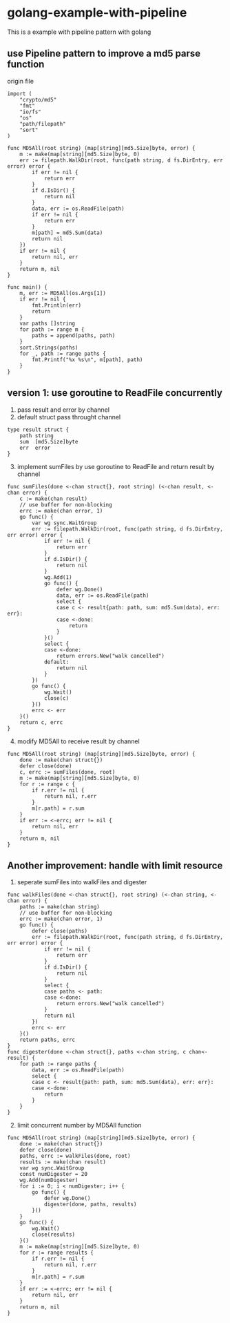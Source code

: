 # golang-example-with-pipeline

This is a example with pipeline pattern with golang

## use Pipeline pattern to improve a md5 parse function

origin file
```golang
import (
	"crypto/md5"
	"fmt"
	"io/fs"
	"os"
	"path/filepath"
	"sort"
)

func MD5All(root string) (map[string][md5.Size]byte, error) {
	m := make(map[string][md5.Size]byte, 0)
	err := filepath.WalkDir(root, func(path string, d fs.DirEntry, err error) error {
		if err != nil {
			return err
		}
		if d.IsDir() {
			return nil
		}
		data, err := os.ReadFile(path)
		if err != nil {
			return err
		}
		m[path] = md5.Sum(data)
		return nil
	})
	if err != nil {
		return nil, err
	}
	return m, nil
}

func main() {
	m, err := MD5All(os.Args[1])
	if err != nil {
		fmt.Println(err)
		return
	}
	var paths []string
	for path := range m {
		paths = append(paths, path)
	}
	sort.Strings(paths)
	for _, path := range paths {
		fmt.Printf("%x %s\n", m[path], path)
	}
}
```
## version 1: use goroutine to ReadFile concurrently

1. pass result and error by channel
2. default struct pass throught channel
```golang
type result struct {
	path string
	sum  [md5.Size]byte
	err  error
}
```
3. implement sumFiles by use goroutine to ReadFile and return result by channel
```golang
func sumFiles(done <-chan struct{}, root string) (<-chan result, <-chan error) {
	c := make(chan result)
	// use buffer for non-blocking
	errc := make(chan error, 1)
	go func() {
		var wg sync.WaitGroup
		err := filepath.WalkDir(root, func(path string, d fs.DirEntry, err error) error {
			if err != nil {
				return err
			}
			if d.IsDir() {
				return nil
			}
			wg.Add(1)
			go func() {
				defer wg.Done()
				data, err := os.ReadFile(path)
				select {
				case c <- result{path: path, sum: md5.Sum(data), err: err}:
				case <-done:
					return
				}
			}()
			select {
			case <-done:
				return errors.New("walk cancelled")
			default:
				return nil
			}
		})
		go func() {
			wg.Wait()
			close(c)
		}()
		errc <- err
	}()
	return c, errc
}
```
4. modify MD5All to receive result by channel
```golang
func MD5All(root string) (map[string][md5.Size]byte, error) {
	done := make(chan struct{})
	defer close(done)
	c, errc := sumFiles(done, root)
	m := make(map[string][md5.Size]byte, 0)
	for r := range c {
		if r.err != nil {
			return nil, r.err
		}
		m[r.path] = r.sum
	}
	if err := <-errc; err != nil {
		return nil, err
	}
	return m, nil
}
```

## Another improvement: handle with limit resource

1. seperate sumFiles into walkFiles and digester
```golang
func walkFiles(done <-chan struct{}, root string) (<-chan string, <-chan error) {
	paths := make(chan string)
	// use buffer for non-blocking
	errc := make(chan error, 1)
	go func() {
		defer close(paths)
		err := filepath.WalkDir(root, func(path string, d fs.DirEntry, err error) error {
			if err != nil {
				return err
			}
			if d.IsDir() {
				return nil
			}
			select {
			case paths <- path:
			case <-done:
				return errors.New("walk cancelled")
			}
			return nil
		})
		errc <- err
	}()
	return paths, errc
}
func digester(done <-chan struct{}, paths <-chan string, c chan<- result) {
	for path := range paths {
		data, err := os.ReadFile(path)
		select {
		case c <- result{path: path, sum: md5.Sum(data), err: err}:
		case <-done:
			return
		}
	}
}
```
2. limit concurrent number by MD5All function
```golang
func MD5All(root string) (map[string][md5.Size]byte, error) {
	done := make(chan struct{})
	defer close(done)
	paths, errc := walkFiles(done, root)
	results := make(chan result)
	var wg sync.WaitGroup
	const numDigester = 20
	wg.Add(numDigester)
	for i := 0; i < numDigester; i++ {
		go func() {
			defer wg.Done()
			digester(done, paths, results)
		}()
	}
	go func() {
		wg.Wait()
		close(results)
	}()
	m := make(map[string][md5.Size]byte, 0)
	for r := range results {
		if r.err != nil {
			return nil, r.err
		}
		m[r.path] = r.sum
	}
	if err := <-errc; err != nil {
		return nil, err
	}
	return m, nil
}
```